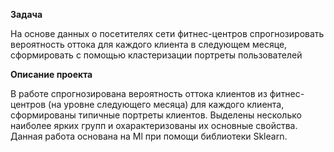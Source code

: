 **Задача**

На основе данных о посетителях сети фитнес-центров спрогнозировать вероятность оттока для каждого клиента в следующем месяце, сформировать с помощью кластеризации портреты пользователей

**Описание проекта**

В работе спрогнозирована вероятность оттока клиентов из фитнес-центров (на уровне следующего месяца) для каждого клиента,  сформированы типичные портреты клиентов. Выделены несколько наиболее ярких групп и охарактеризованы их основные свойства. Данная работа основана на Ml при помощи библиотеки Sklearn.
